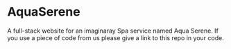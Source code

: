 # AquaSerene
A full-stack website for an imaginaray Spa service named Aqua Serene.
If you use a piece of code from us please give a link to this repo in your code.
